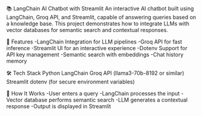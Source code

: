 📚 LangChain AI Chatbot with Streamlit An interactive AI chatbot built using LangChain, Groq API, and Streamlit, capable of answering queries based on a knowledge base. This project demonstrates how to integrate LLMs with vector databases for semantic search and contextual responses.

🚀 Features -LangChain Integration for LLM pipelines -Groq API for fast inference -Streamlit UI for an interactive experience -Dotenv Support for API key management -Semantic search with embeddings -Chat history memory

🛠️ Tech Stack Python LangChain Groq API (llama3-70b-8192 or similar) Streamlit dotenv (for secure environment variables)

📜 How It Works -User enters a query -LangChain processes the input -Vector database performs semantic search -LLM generates a contextual response -Output is displayed in Streamlit
